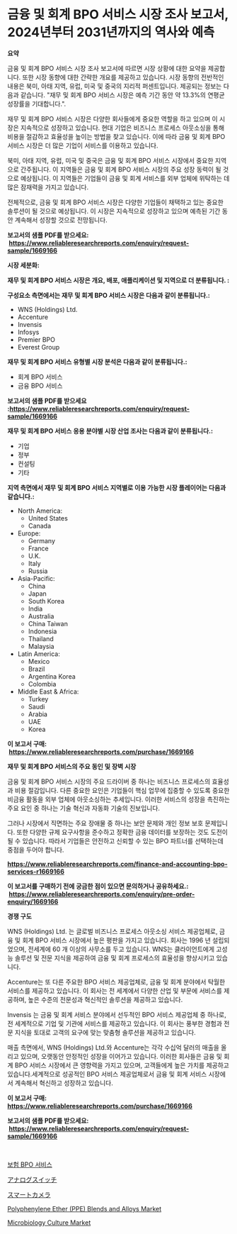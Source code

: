 <p><h1>금융 및 회계 BPO 서비스 시장 조사 보고서, 2024년부터 2031년까지의 역사와 예측</h1></p><p><strong>요약</strong></p>
<p><p>금융 및 회계 BPO 서비스 시장 조사 보고서에 따르면 시장 상황에 대한 요약을 제공합니다. 또한 시장 동향에 대한 간략한 개요를 제공하고 있습니다. 시장 동향의 전반적인 내용은 북미, 아태 지역, 유럽, 미국 및 중국의 지리적 퍼센트입니다. 제공되는 정보는 다음과 같습니다. "재무 및 회계 BPO 서비스 시장은 예측 기간 동안 약 13.3%의 연평균 성장률을 기대합니다.".</p><p>재무 및 회계 BPO 서비스 시장은 다양한 회사들에게 중요한 역할을 하고 있으며 이 시장은 지속적으로 성장하고 있습니다. 현대 기업은 비즈니스 프로세스 아웃소싱을 통해 비용을 절감하고 효율성을 높이는 방법을 찾고 있습니다. 이에 따라 금융 및 회계 BPO 서비스 시장은 더 많은 기업이 서비스를 이용하고 있습니다.</p><p>북미, 아태 지역, 유럽, 미국 및 중국은 금융 및 회계 BPO 서비스 시장에서 중요한 지역으로 간주됩니다. 이 지역들은 금융 및 회계 BPO 서비스 시장의 주요 성장 동력이 될 것으로 예상됩니다. 이 지역들은 기업들이 금융 및 회계 서비스를 외부 업체에 위탁하는 데 많은 잠재력을 가지고 있습니다.</p><p>전체적으로, 금융 및 회계 BPO 서비스 시장은 다양한 기업들이 채택하고 있는 중요한 솔루션이 될 것으로 예상됩니다. 이 시장은 지속적으로 성장하고 있으며 예측된 기간 동안 계속해서 성장할 것으로 전망됩니다.</p></p>
<p><strong>보고서의 샘플 PDF를 받으세요: &nbsp;<a href="https://www.reliableresearchreports.com/enquiry/request-sample/1669166">https://www.reliableresearchreports.com/enquiry/request-sample/1669166</a></strong></p>
<p><strong>시장 세분화:</strong></p>
<p><strong> 재무 및 회계 BPO 서비스 시장은 개요, 배포, 애플리케이션 및 지역으로 더 분류됩니다. :</strong></p>
<p><strong>구성요소 측면에서는 재무 및 회계 BPO 서비스 시장은 다음과 같이 분류됩니다.:</strong></p>
<p><ul><li>WNS (Holdings) Ltd.</li><li>Accenture</li><li>Invensis</li><li>Infosys</li><li>Premier BPO</li><li>Everest Group</li></ul></p>
<p><strong> 재무 및 회계 BPO 서비스 유형별 시장 분석은 다음과 같이 분류됩니다.:</strong></p>
<p><ul><li>회계 BPO 서비스</li><li>금융 BPO 서비스</li></ul></p>
<p><strong>보고서의 샘플 PDF를 받으세요 :<a href="https://www.reliableresearchreports.com/enquiry/request-sample/1669166">https://www.reliableresearchreports.com/enquiry/request-sample/1669166</a></strong></p>
<p><strong> 재무 및 회계 BPO 서비스 응용 분야별 시장 산업 조사는 다음과 같이 분류됩니다.:</strong></p>
<p><ul><li>기업</li><li>정부</li><li>컨설팅</li><li>기타</li></ul></p>
<p><strong>지역 측면에서 재무 및 회계 BPO 서비스 지역별로 이용 가능한 시장 플레이어는 다음과 같습니다.:</strong></p>
<p><ul>
    <li>
        North America:
        <ul>
            <li>United States</li>
            <li>Canada</li>
        </ul>
    </li>
    <li>
        Europe:
        <ul>
            <li>Germany</li>
            <li>France</li>
            <li>U.K.</li>
            <li>Italy</li>
            <li>Russia</li>
        </ul>
    </li>
    <li>
        Asia-Pacific:
        <ul>
            <li>China</li>
            <li>Japan</li>
            <li>South Korea</li>
            <li>India</li>
            <li>Australia</li>
            <li>China Taiwan</li>
            <li>Indonesia</li>
            <li>Thailand</li>
            <li>Malaysia</li>
        </ul>
    </li>
    <li>
        Latin America:
        <ul>
            <li>Mexico</li>
            <li>Brazil</li>
            <li>Argentina Korea</li>
            <li>Colombia</li>
        </ul>
    </li>
    <li>
        Middle East & Africa:
        <ul>
            <li>Turkey</li>
            <li>Saudi</li>
            <li>Arabia</li>
            <li>UAE</li>
            <li>Korea</li>
        </ul>
    </li>
    </ul></p>
<p><strong>이 보고서 구매: &nbsp;<a href="https://www.reliableresearchreports.com/purchase/1669166">https://www.reliableresearchreports.com/purchase/1669166</a></strong></p>
<p><strong>재무 및 회계 BPO 서비스의 주요 동인 및 장벽 시장</strong></p>
<p><p>금융 및 회계 BPO 서비스 시장의 주요 드라이버 중 하나는 비즈니스 프로세스의 효율성과 비용 절감입니다. 다른 중요한 요인은 기업들이 핵심 업무에 집중할 수 있도록 중요한 비금융 활동을 외부 업체에 아웃소싱하는 추세입니다. 이러한 서비스의 성장을 촉진하는 주요 요인 중 하나는 기술 혁신과 자동화 기술의 진보입니다.</p><p>그러나 시장에서 직면하는 주요 장애물 중 하나는 보안 문제와 개인 정보 보호 문제입니다. 또한 다양한 규제 요구사항을 준수하고 정확한 금융 데이터를 보장하는 것도 도전이 될 수 있습니다. 따라서 기업들은 안전하고 신뢰할 수 있는 BPO 파트너를 선택하는데 중점을 두어야 합니다.</p></p>
<p><strong><a href="https://www.reliableresearchreports.com/finance-and-accounting-bpo-services-r1669166">https://www.reliableresearchreports.com/finance-and-accounting-bpo-services-r1669166</a></strong></p>
<p><strong>이 보고서를 구매하기 전에 궁금한 점이 있으면 문의하거나 공유하세요.: &nbsp;<a href="https://www.reliableresearchreports.com/enquiry/pre-order-enquiry/1669166">https://www.reliableresearchreports.com/enquiry/pre-order-enquiry/1669166</a></strong></p>
<p><strong>경쟁 구도</strong></p>
<p><p>WNS (Holdings) Ltd. 는 글로벌 비즈니스 프로세스 아웃소싱 서비스 제공업체로, 금융 및 회계 BPO 서비스 시장에서 높은 평판을 가지고 있습니다. 회사는 1996 년 설립되었으며, 전세계에 60 개 이상의 사무소를 두고 있습니다. WNS는 클라이언트에게 고성능 솔루션 및 전문 지식을 제공하여 금융 및 회계 프로세스의 효율성을 향상시키고 있습니다. </p><p>Accenture는 또 다른 주요한 BPO 서비스 제공업체로, 금융 및 회계 분야에서 탁월한 서비스를 제공하고 있습니다. 이 회사는 전 세계에서 다양한 산업 및 부문에 서비스를 제공하며, 높은 수준의 전문성과 혁신적인 솔루션을 제공하고 있습니다. </p><p>Invensis 는 금융 및 회계 서비스 분야에서 선두적인 BPO 서비스 제공업체 중 하나로, 전 세계적으로 기업 및 기관에 서비스를 제공하고 있습니다. 이 회사는 풍부한 경험과 전문 지식을 토대로 고객의 요구에 맞는 맞춤형 솔루션을 제공하고 있습니다. </p><p>매출 측면에서, WNS (Holdings) Ltd.와 Accenture는 각각 수십억 달러의 매출을 올리고 있으며, 오랫동안 안정적인 성장을 이어가고 있습니다. 이러한 회사들은 금융 및 회계 BPO 서비스 시장에서 큰 영향력을 가지고 있으며, 고객들에게 높은 가치를 제공하고 있습니다.세계적으로 성공적인 BPO 서비스 제공업체로서 금융 및 회계 서비스 시장에서 계속해서 혁신하고 성장하고 있습니다.</p></p>
<p><strong>이 보고서 구매: &nbsp; <a href="https://www.reliableresearchreports.com/purchase/1669166">https://www.reliableresearchreports.com/purchase/1669166</a></strong></p>
<p><strong>보고서의 샘플 PDF를 받으세요: &nbsp;<a href="https://www.reliableresearchreports.com/enquiry/request-sample/1669166">https://www.reliableresearchreports.com/enquiry/request-sample/1669166</a></strong><strong></strong></p>
<p>&nbsp;</p>
<p><p><a href="https://github.com/chupp85/Market-Research-Report-List-1/blob/main/688611956476.md">보험 BPO 서비스</a></p><p><a href="https://github.com/CloydAbbott2023/Market-Research-Report-List-1/blob/main/272940558788.md">アナログスイッチ</a></p><p><a href="https://github.com/Fatimaklein1/Market-Research-Report-List-1/blob/main/775860058789.md">スマートカメラ</a></p><p><a href="https://issuu.com/reportprime-2/docs/polyphenylene-ether-ppe-blends-and-alloys-market-s">Polyphenylene Ether (PPE) Blends and Alloys Market</a></p><p><a href="https://github.com/nathandecarvalho/Market-Research-Report-List-3/blob/main/microbiology-culture-market.md">Microbiology Culture Market</a></p></p>